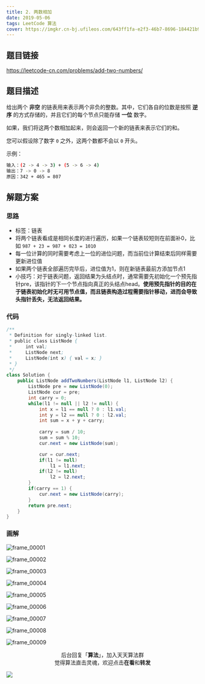 ```yaml
---
title: 2. 两数相加
date: 2019-05-06
tags: LeetCode 算法
cover: https://imgkr.cn-bj.ufileos.com/643ff1fa-e2f3-46b7-8696-184421b977b5.png
---
```


## 题目链接

https://leetcode-cn.com/problems/add-two-numbers/

## 题目描述

给出两个 **非空** 的链表用来表示两个非负的整数。其中，它们各自的位数是按照 **逆序** 的方式存储的，并且它们的每个节点只能存储 **一位** 数字。

如果，我们将这两个数相加起来，则会返回一个新的链表来表示它们的和。

您可以假设除了数字 `0` 之外，这两个数都不会以 `0` 开头。

示例：

```bash
输入：(2 -> 4 -> 3) + (5 -> 6 -> 4)
输出：7 -> 0 -> 8
原因：342 + 465 = 807
```

## 解题方案

### 思路

- 标签：链表
- 将两个链表看成是相同长度的进行遍历，如果一个链表较短则在前面补0，比如 `987 + 23 = 987 + 023 = 1010`
- 每一位计算的同时需要考虑上一位的进位问题，而当前位计算结束后同样需要更新进位值
- 如果两个链表全部遍历完毕后，进位值为1，则在新链表最前方添加节点1
- 小技巧：对于链表问题，返回结果为头结点时，通常需要先初始化一个预先指针pre，该指针的下一个节点指向真正的头结点head。**使用预先指针的目的在于链表初始化时无可用节点值，而且链表构造过程需要指针移动，进而会导致头指针丢失，无法返回结果。**


### 代码

```java
/**
 * Definition for singly-linked list.
 * public class ListNode {
 *     int val;
 *     ListNode next;
 *     ListNode(int x) { val = x; }
 * }
 */
class Solution {
    public ListNode addTwoNumbers(ListNode l1, ListNode l2) {
        ListNode pre = new ListNode(0);
        ListNode cur = pre;
        int carry = 0;
        while(l1 != null || l2 != null) {
            int x = l1 == null ? 0 : l1.val;
            int y = l2 == null ? 0 : l2.val;
            int sum = x + y + carry;
            
            carry = sum / 10;
            sum = sum % 10;
            cur.next = new ListNode(sum);

            cur = cur.next;
            if(l1 != null)
                l1 = l1.next;
            if(l2 != null)
                l2 = l2.next;
        }
        if(carry == 1) {
            cur.next = new ListNode(carry);
        }
        return pre.next;
    }
}
```

### 画解

![frame_00001](https://imgkr.cn-bj.ufileos.com/d6c15391-1ccb-4316-88ab-b273798f930f.png)

![frame_00002](https://imgkr.cn-bj.ufileos.com/deea3a14-9f0e-4aa8-8ea0-289aecfdb436.png)

![frame_00003](https://imgkr.cn-bj.ufileos.com/e3cc2499-962a-45a5-ae9e-cf3e2e0145d8.png)

![frame_00004](https://imgkr.cn-bj.ufileos.com/dac30369-4867-49c4-af5d-27d37ffde274.png)

![frame_00005](https://imgkr.cn-bj.ufileos.com/5d904862-3930-4fab-a4f8-f5cd35668bf5.png)

![frame_00006](https://imgkr.cn-bj.ufileos.com/cefa840e-a1ba-450f-bbc5-cc43459d47d3.png)

![frame_00007](https://imgkr.cn-bj.ufileos.com/32c5ba49-f842-4ae6-837e-ec0485ca6e4f.png)

![frame_00008](https://imgkr.cn-bj.ufileos.com/ea94d9f1-bcf7-48ce-9002-570642e31e87.png)

![frame_00009](https://imgkr.cn-bj.ufileos.com/643ff1fa-e2f3-46b7-8696-184421b977b5.png)


<span style="display:block;text-align:center;">后台回复「<strong>算法</strong>」，加入天天算法群</span>
<span style="display:block;text-align:center;">觉得算法直击灵魂，欢迎点击<strong>在看</strong>和<strong>转发</strong></span>

![](https://imgkr.cn-bj.ufileos.com/f3e6917b-991c-4ef5-a29a-bb5d9af1273a.gif)